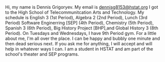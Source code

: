Hi, my name is Dennis Grigoryev.
My email is dennisg8153@hstat.org
I got to the High School of Telecommunitcation Arts and Technology.
My schedule is English 3 (1st Period), Algebra 2 (2nd Period), Lunch (3rd Period) Software Enginerring [SEP] (4th Period), 
Chemistry (5th Period), Spanish 3 (6th Period), Big History Project [BHP],and Global History 3 (8th Period). 
On Tuesdays and Wednesdays, I have 9th Period gym.
For a little about me, I'm all over the place. 
I can be happy and bubbly one minute and then dead serious next.
If you ask me for anything, I will accept and will help in whatever ways I can.
I am a student in HSTAT and am part of the school's theater and SEP programs.